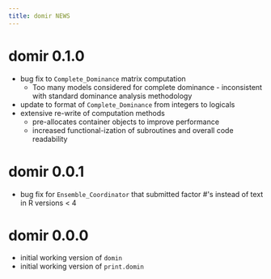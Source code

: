 ```yaml
---
title: domir NEWS
---
```


# domir 0.1.0

- bug fix to `Complete_Dominance` matrix computation
  - Too many models considered for complete dominance - inconsistent with standard dominance analysis methodology
- update to format of `Complete_Dominance` from integers to logicals
- extensive re-write of computation methods
  - pre-allocates container objects to improve performance
  - increased functional-ization of subroutines and overall code readability

# domir 0.0.1

- bug fix for `Ensemble_Coordinator` that submitted factor #'s instead of text in R versions < 4

# domir 0.0.0

- initial working version of `domin`
- initial working version of `print.domin`

